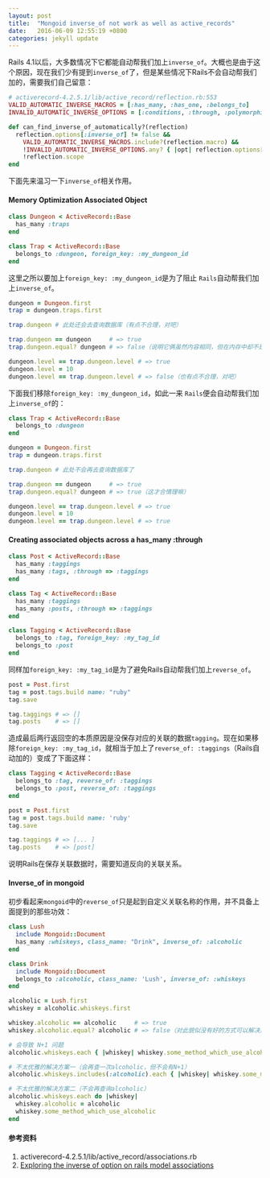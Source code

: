 ```yaml
---
layout: post
title:  "Mongoid inverse_of not work as well as active_records"
date:   2016-06-09 12:55:19 +0800
categories: jekyll update
---
```


Rails 4.1以后，大多数情况下它都能自动帮我们加上`inverse_of`。大概也是由于这个原因，现在我们少有提到`inverse_of`了，但是某些情况下Rails不会自动帮我们加的，需要我们自己留意：

```ruby
# activerecord-4.2.5.1/lib/active_record/reflection.rb:553
VALID_AUTOMATIC_INVERSE_MACROS = [:has_many, :has_one, :belongs_to]
INVALID_AUTOMATIC_INVERSE_OPTIONS = [:conditions, :through, :polymorphic, :foreign_key]

def can_find_inverse_of_automatically?(reflection)
  reflection.options[:inverse_of] != false &&
    VALID_AUTOMATIC_INVERSE_MACROS.include?(reflection.macro) &&
    !INVALID_AUTOMATIC_INVERSE_OPTIONS.any? { |opt| reflection.options[opt] } &&
    !reflection.scope
end
```

下面先来温习一下`inverse_of`相关作用。
#### Memory Optimization Associated Object

```ruby
class Dungeon < ActiveRecord::Base
  has_many :traps
end

class Trap < ActiveRecord::Base
  belongs_to :dungeon, foreign_key: :my_dungeon_id
end    
```
这里之所以要加上`foreign_key: :my_dungeon_id`是为了阻止 `Rails`自动帮我们加上`inverse_of`。

```ruby
dungeon = Dungeon.first
trap = dungeon.traps.first

trap.dungeon # 此处还会去查询数据库（有点不合理，对吧）

trap.dungeon == dungeon     # => true
trap.dungeon.equal? dungeon # => false（说明它俩虽然内容相同，但在内存中却不是同一个对象）

dungeon.level == trap.dungeon.level # => true
dungeon.level = 10
dungeon.level == trap.dungeon.level # => false（也有点不合理，对吧）
```

下面我们移除`foreign_key: :my_dungeon_id`，如此一来 `Rails`便会自动帮我们加上`inverse_of`的：

```ruby
class Trap < ActiveRecord::Base
  belongs_to :dungeon
end    

dungeon = Dungeon.first
trap = dungeon.traps.first

trap.dungeon # 此处不会再去查询数据库了

trap.dungeon == dungeon     # => true
trap.dungeon.equal? dungeon # => true（这才合情理嘛）

dungeon.level == trap.dungeon.level # => true
dungeon.level = 10
dungeon.level == trap.dungeon.level # => true
```

#### Creating associated objects across a has_many :through

```ruby
class Post < ActiveRecord::Base 
  has_many :taggings 
  has_many :tags, :through => :taggings 
end

class Tag < ActiveRecord::Base 
  has_many :taggings 
  has_many :posts, :through => :taggings 
end

class Tagging < ActiveRecord::Base 
  belongs_to :tag, foreign_key: :my_tag_id
  belongs_to :post
end
```

同样加`foreign_key: :my_tag_id`是为了避免Rails自动帮我们加上`reverse_of`。

```ruby
post = Post.first
tag = post.tags.build name: "ruby"
tag.save

tag.taggings # => []
tag.posts    # => []
```
造成最后两行返回空的本质原因是没保存对应的关联的数据`tagging`。现在如果移除`foreign_key: :my_tag_id`，就相当于加上了`reverse_of: :taggings`（Rails自动加的）变成了下面这样：

```ruby
class Tagging < ActiveRecord::Base 
  belongs_to :tag, reverse_of: :taggings
  belongs_to :post, reverse_of: :taggings
end

post = Post.first
tag = post.tags.build name: 'ruby'
tag.save

tag.taggings # => [... ]
tag.posts    # => [post]
```
说明Rails在保存关联数据时，需要知道反向的关联关系。

#### Inverse_of in mongoid
初步看起来`mongoid`中的`reverse_of`只是起到自定义关联名称的作用，并不具备上面提到的那些功效：

```ruby
class Lush
  include Mongoid::Document
  has_many :whiskeys, class_name: "Drink", inverse_of: :alcoholic
end

class Drink
  include Mongoid::Document
  belongs_to :alcoholic, class_name: 'Lush', inverse_of: :whiskeys
end

alcoholic = Lush.first
whiskey = alcoholic.whiskeys.first

whiskey.alcoholic == alcoholic     # => true
whiskey.alcoholic.equal? alcoholic # => false（对此貌似没有好的方式可以解决）

# 会导致 N+1 问题
alcoholic.whiskeys.each { |whiskey| whiskey.some_method_which_use_alcoholic }

# 不太优雅的解决方案一（会再查一次alcoholic，但不会有N+1）
alcoholic.whiskeys.includes(:alcoholic).each { |whiskey| whiskey.some_method_which_use_alcoholic }

# 不太优雅的解决方案二（不会再查询alcoholic）
alcoholic.whiskeys.each do |whiskey|
  whiskey.alcoholic = alcoholic
  whiskey.some_method_which_use_alcoholic 
end

```

#### 参考资料

1. activerecord-4.2.5.1/lib/active_record/associations.rb
2. [Exploring the inverse of option on rails model associations](https://www.viget.com/articles/exploring-the-inverse-of-option-on-rails-model-associations)




